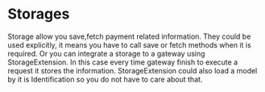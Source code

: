 Storages
========

Storage allow you save,fetch payment related information. They could be used explicitly, it means you have to call save or fetch methods when it is required. Or you can integrate a storage to a gateway using StorageExtension. In this case every time gateway finish to execute a request it stores the information. StorageExtension could also load a model by it is Identification so you do not have to care about that.

